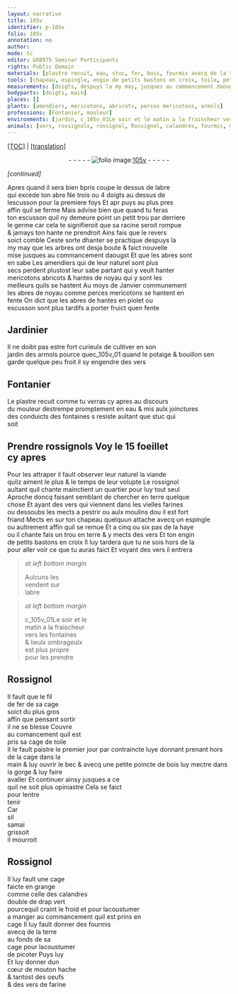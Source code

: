 ```yaml
---
layout: narrative
title: 105v
identifier: p-105v
folio: 105v
annotation: no
author:
mode: tc
editor: GR8975 Seminar Participants
rights: Public Domain
materials: [plastre recuit, eau, stuc, fer, bois, fourmis avecq de la terre, cœur de mouton hache, oeufs, vers de farine]
tools: [chapeau, espingle, engin de petits bastons en croix, toile, petite poincte de bois, drap vert, cage]
measurements: [doigts, despuys la my may, jusques au commancement daougst, Au moys de Janvier, pas, jour]
bodyparts: [doigts, main]
places: []
plants: [amendiers, mericotons, abricots, perces mericotons, armols]
professions: [Fontanier, mouleur]
environments: [jardin, c_105v_01Le soir et le matin a la fraischeur vers les fontaines & lieulx ombrageulx, grange, froid]
animals: [vers, rossignols, rossignol, Rossignol, calandres, fourmis, mouton, vers de farine]
---
```


 <p><a href="{{ site.baseurl }}/diplomatic/">[TOC]</a> | <a href="{{ site.baseurl }}/texts/p-105v_tl/" target="_blank">[translation]</a></p><div class="folio" align="center">- - - - - <a href="http://gallica.bnf.fr/ark:/12148/btv1b10500001g/f216.image" target="_blank"><img src="https://cu-mkp.github.io/2017-workshop-edition/assets/photo-icon.png" alt="folio image: " style="display:inline-block; margin-bottom:-3px;"/>105v</a> - - - - - </div>  
 
*[continued]*
  
Apres quand il sera bien <span class="del">b</span>pris coupe le dessus de labre<br/> qui excede ton abre <span class="del">Ne</span> trois ou 4 <span class="ms"><span class="bp">doigts</span></span> au dessus de<br/> lescusson pour la premiere foys Et <span class="del">apr</span> puys au plus pres<br/> affin quil se ferme Mais advise bien que quand tu feras<br/> ton escusson quil ny demeure point un petit trou par derriere<br/> le germe car cela te signifieroit que sa racine seroit rompue<br/> & jamays ton hante ne prendroit Ains fais que le revers<br/> soict comble Ceste sorte dhanter se practique <span class="ms"><span class="tmp">despuys la<br/> my may</span></span> que les arbres ont desja boute & faict nouvelle<br/> mise <span class="ms"><span class="tmp">jusques au commancem<span class="exp">ent</span> daougst</span></span> Et que les abres sont<br/> en sabe Les <span class="pa">amendiers</span> qui de leur naturel sont plus<br/> secs perdent plustost leur sabe partant qui y veult ha<span class="exp">n</span>ter<br/> <span class="pa">mericotons</span> <span class="pa">abricots</span> & hantes de noyau qui y sont les<br/> meilleurs quils se hastent <span class="ms"><span class="tmp">Au moys de Janvier</span></span> co<span class="exp">mmun</span>em<span class="exp">ent</span><br/> les abres de noyau co<span class="exp">mm</span>e <span class="pa">perces mericotons</span> se hantent en<br/> fente On dict que les abres <span class="del">de</span> hantes en piolet ou<br/> escusson sont plus tardifs a porter fruict quen fente
 
 
  

## Jardinier

 
Il ne doibt pas estre fort curieulx de cultiver en son<br/> <span class="env">jardin</span> des <span class="pa">armols</span> pource <span class="add">que</span>c_105v_01 quand le potaige & bouillon sen<br/> garde quelque peu froit il sy engendre des <span class="al">vers</span>
 
 
  

## <span class="pro">Fontanier</span>

 
Le <span class="m">plastre recuit</span> comme tu verras cy apres au discours<br/> du <span class="pro">mouleur</span> destrempe promptem<span class="exp">ent</span> en <span class="m">eau</span> & mis aulx joinctures<br/> des conduicts des fontaines <span class="del">s</span> resiste aulta<span class="exp">n</span>t que <span class="m">stuc</span> qui <br/> soit
 
 
  

## Prendre <span class="al">rossignols</span> <span class="add">Voy le 15 foeillet<br/> cy apres</span>

 
Pour les attraper il fault observer leur naturel la viande<br/> quilz aiment le plus & le <span class="tmp">temps de leur volupte</span> Le <span class="al">rossignol</span><br/> aultant quil chante mainctient un quartier pour luy tout seul<br/> Aproche doncq faisant semblant de chercher en terre quelque<br/> chose Et ayant des <span class="al">vers</span> qui viennent dans les vielles farines<br/> ou dessoubs les mects a pestrir ou aulx moulins dou il est fort<br/> friand Mects en sur ton <span class="tl">chapeau</span> quelquun attache avecq un <span class="tl">espingle</span><br/> ou aultrem<span class="exp">ent</span> affin quil se remue Et a cinq ou six <span class="ms">pas</span> de la haye<br/> ou il chante fais un trou en terre & y mects des <span class="al">vers</span> Et ton <span class="tl">engin<br/> de petits bastons en croix</span> Il luy tardera que tu ne sois hors de la<br/> pour aller voir ce que tu auras faict Et voya<span class="exp">n</span>t des <span class="al">vers</span> il entrera
 
> *at left bottom margin*
> 
> 
>  Aulcuns les<br/> vendent sur<br/> labre
 
> *at left bottom margin*
> 
> 
>  <span class="env"><span class="tmp">c_105v_01Le soir et le<br/> matin</span> a la fraischeur<br/> vers les fontaines<br/> & lieulx ombrageulx</span><br/> est plus propre<br/> pour les prendre
 
 
  

## <span class="al">Rossignol</span>

 
Il fault que le fil<br/> de <span class="m">fer</span> de sa cage<br/> soict du plus gros<br/> affin que pensant sortir<br/> il ne se blesse Couvre<br/> au coma<span class="exp">n</span>cem<span class="exp">ent</span> quil est<br/> pris sa cage de <span class="tl">toile</span><br/> Il le fault paistre le premier <span class="ms"><span class="tmp">jour</span></span> par co<span class="exp">n</span>traincte l<span class="del">uy</span>e <span class="del">donnant</span> prenant hors de la cage dans la<br/> <span class="bp">main</span> & luy ouvrir le bec & avecq une <span class="tl">petite poincte de <span class="m">bois</span></span> luy mectre dans la gorge & luy faire<br/> avaller Et co<span class="exp">n</span>tinuer ainsy jusques a ce<br/> quil ne soit plus opiniastre Cela se faict<br/> pour lentre<br/> tenir<br/> Car<br/> sil<br/> samai<br/> grissoit<br/> il mourroit
 
 
  

## <span class="al">Rossignol</span>

 
Il luy fault une cage<br/> faicte en <span class="env">gra<span class="exp">n</span>ge</span><br/> co<span class="exp">mm</span>e celle des <span class="al">calandres</span><br/> double de <span class="tl">drap vert</span><br/> pourcequil craint le <span class="env">froid</span> et pour lacoustumer<br/> a manger au commancem<span class="exp">ent</span> quil est prins en<br/> <span class="tl">cage</span> Il luy fault donner des <span class="m"><span class="al">fourmis</span><br/> avecq de la terre</span><br/> au fonds de sa<br/> <span class="tl">cage</span> pour lacoustumer<br/> de picoter <span class="del">Puys luy</span><br/> Et luy donner dun<br/> <span class="m">cœur de <span class="al">mouton</span> hache</span><br/> & tantost des <span class="m">oeufs</span><br/> & des <span class="m"><span class="al">vers de farine</span></span>
 
 